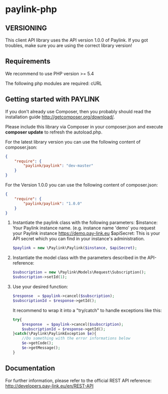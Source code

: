 paylink-php
===========

VERSIONING
----------

This client API library uses the API version 1.0.0 of Paylink. If you got troubles, make sure you are using the correct library version!

Requirements
------------
We recommend to use PHP version >= 5.4

The following php modules are required: cURL

Getting started with PAYLINK
----------------------------
If you don't already use Composer, then you probably should read the installation guide http://getcomposer.org/download/.

Please include this library via Composer in your composer.json and execute **composer update** to refresh the autoload.php.

For the latest library version you can use the following content of composer.json:

```json
{
    "require": {
        "paylink/paylink": "dev-master"
    }
}
```


For the Version 1.0.0 you can use the following content of composer.json:

```json
{
    "require": {
        "paylink/paylink": "1.0.0"
    }
}
```


1.  Instantiate the paylink class with the following parameters:
    $instance: Your Paylink instance name. (e.g. instance name 'demo' you request your Paylink instance https://demo.pay-link.eu
    $apiSecret: This is your API secret which you can find in your instance's administration.

    ```php
    $paylink = new \Paylink\Paylink($instance, $apiSecret);
    ```
2.  Instantiate the model class with the parameters described in the API-reference:

    ```php
    $subscription = new \Paylink\Models\Request\Subscription();
    $subscription->setId(1);
    ```
3.  Use your desired function:

    ```php
    $response  = $paylink->cancel($subscription);
    $subscriptionId = $response->getId();
    ```

    It recommend to wrap it into a "try/catch" to handle exceptions like this:
    ```php
    try{
        $response  = $paylink->cancel($subscription);
        $subscriptionId = $response->getId();
    }catch(\Paylink\PaylinkException $e){
        //Do something with the error informations below
        $e->getCode();
        $e->getMessage();
    }
    ```


Documentation
--------------

For further information, please refer to the official REST API reference: http://developers.pay-link.eu/en/REST-API

